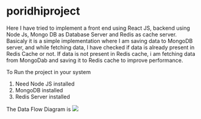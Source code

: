 # poridhiproject
Here I have tried to implement  a front end using React JS,  backend using Node Js, Mongo DB as Database Server and Redis as cache server.
Basicaly it is a simple implementation where I am saving data to MongoDB server, and while fetching data, I have checked if data is already present in Redis Cache or not. If data is not present in Redis cache, i am fetching data from MongoDab and saving it to Redis cache to improve performance.

To Run  the project in your system

1) Need Node JS installed
2) MongoDB installed
3) Redis Server installed

The Data Flow Diagram is <img src="https://allaboutbasic.files.wordpress.com/2023/06/poridhi-project-dfd.jpg"/>

